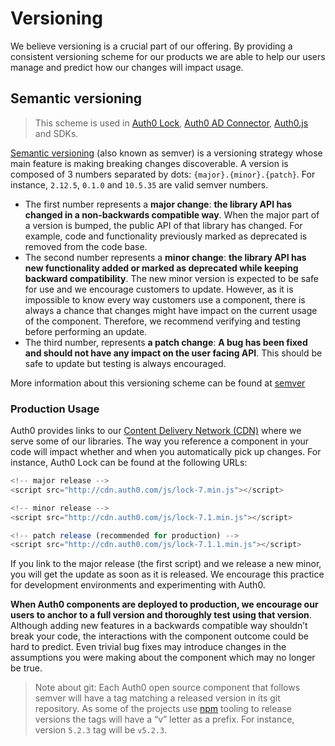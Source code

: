 # Versioning

We believe versioning is a crucial part of our offering. By providing a consistent versioning scheme for our products we are able to help our users manage and predict how our changes will impact  usage.

## Semantic versioning

> This scheme is used in [Auth0 Lock](https://github.com/auth0/lock), [Auth0 AD Connector](https://github.com/auth0/ad-ldap-connector), [Auth0.js](https://github.com/auth0/auth0.js) and SDKs.

[Semantic versioning](http://semver.org) (also known as semver) is a versioning strategy whose main feature is making breaking changes discoverable. A version is composed of 3 numbers separated by dots: `{major}.{minor}.{patch}`. For instance, `2.12.5`, `0.1.0` and `10.5.35` are valid semver numbers. 

- The first number represents a **major change**: **the library API has changed in a non-backwards compatible way**. When the major part of a version is bumped, the public API of that library has changed. For example, code and functionality previously marked as deprecated is removed from the code base.
- The second number represents a **minor change**: **the library API has new functionality added or marked as deprecated while keeping backward compatibility**. The new minor version is expected to be safe for use and we encourage customers to update. However, as it is impossible to know every way customers use a component, there is always a chance that changes might have impact on the current usage of the component. Therefore, we recommend verifying and testing before performing an update.
- The third number, represents **a patch change**: **A bug has been fixed and should not have any impact on the user facing API**. This should be safe to update but testing is always encouraged.

More information about this versioning scheme can be found at [semver](http://semver.org)

### Production Usage

Auth0 provides links to our [Content Delivery Network (CDN)](http://en.wikipedia.org/wiki/Content_delivery_network) where we serve some of our libraries. The way you reference a component in your code will impact whether and when you automatically pick up changes.  For instance, Auth0 Lock can be found at the following URLs:

```js
<!-- major release -->
<script src="http://cdn.auth0.com/js/lock-7.min.js"></script>

<!-- minor release -->
<script src="http://cdn.auth0.com/js/lock-7.1.min.js"></script>

<!-- patch release (recommended for production) -->
<script src="http://cdn.auth0.com/js/lock-7.1.1.min.js"></script>
```

If you link to the major release (the first script) and we release a new minor, you will get the update as soon as it is released. We encourage this practice for development environments and experimenting with Auth0. 

**When Auth0 components are deployed to production, we encourage our users to anchor to a full version and thoroughly test using that version**. Although adding new features in a backwards compatible way shouldn’t break your code, the interactions with the component outcome could be hard to predict.  Even trivial bug fixes may introduce changes in the assumptions you were making about the component which may no longer be true.

> Note about git: Each Auth0 open source component that follows semver will have a tag matching a released version in its git repository. As some of the projects use [npm](https://npmjs.com) tooling to release versions the tags will have a “v” letter as a prefix. For instance, version `5.2.3` tag will be `v5.2.3`.

